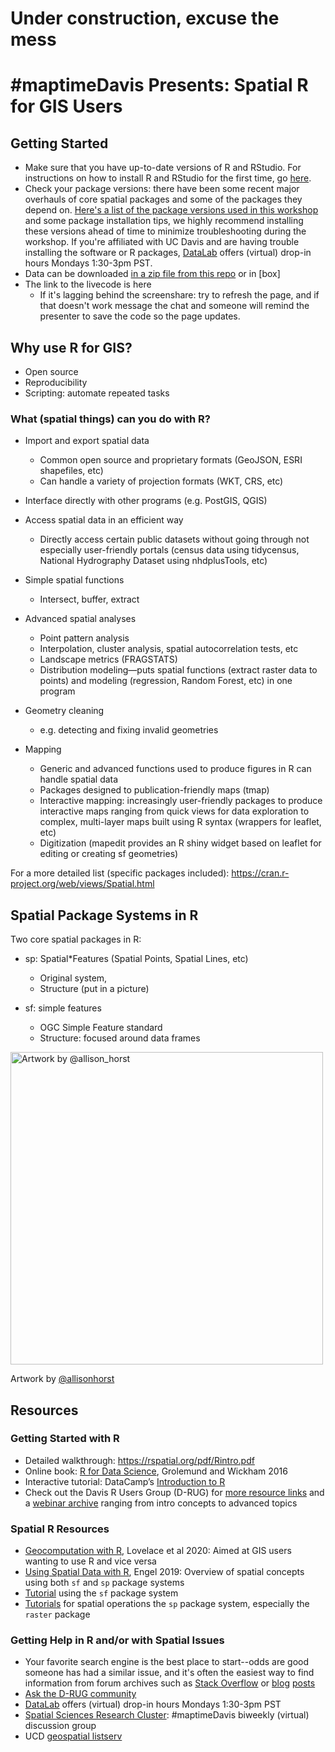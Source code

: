 # Under construction, excuse the mess

# #maptimeDavis Presents: Spatial R for GIS Users

## Getting Started

* Make sure that you have up-to-date versions of R and RStudio. For instructions on how to install R and RStudio for the first time, go [here](https://github.com/ldnagel/spatial-r-for-gis-users/blob/master/Install-R-RStudio.md).
* Check your package versions: there have been some recent major overhauls of core spatial packages and some of the packages they depend on. [Here's a list of the package versions used in this workshop](https://github.com/ldnagel/spatial-r-for-gis-users/blob/master/r-packages.md) and some package installation tips, we highly recommend installing these versions ahead of time to minimize troubleshooting during the workshop. If you're affiliated with UC Davis and are having trouble installing the software or R packages, [DataLab](https://datalab.ucdavis.edu/office-hours/) offers (virtual) drop-in hours Mondays 1:30-3pm PST.
* Data can be downloaded [in a zip file from this repo](https://github.com/ldnagel/spatial-r-for-gis-users/tree/master/data) or in [box]
* The link to the livecode is here
  * If it's lagging behind the screenshare: try to refresh the page, and if that doesn't work message the chat and someone will remind the presenter to save the code so the page updates.




## Why use R for GIS?

* Open source
* Reproducibility
* Scripting: automate repeated tasks


### What (spatial things) can you do with R?

* Import and export spatial data
  * Common open source and proprietary formats (GeoJSON, ESRI shapefiles, etc)
  * Can handle a variety of projection formats (WKT, CRS, etc)

*  Interface directly with other programs (e.g. PostGIS, QGIS)

* Access spatial data in an efficient way
  * Directly access certain public datasets without going through not especially user-friendly portals (census data using tidycensus, National Hydrography Dataset using nhdplusTools, etc)

* Simple spatial functions
  * Intersect, buffer, extract 

* Advanced spatial analyses
  * Point pattern analysis 
  * Interpolation, cluster analysis, spatial autocorrelation tests, etc
  * Landscape metrics (FRAGSTATS)
  * Distribution modeling—puts spatial functions (extract raster data to points) and modeling (regression, Random Forest, etc) in one program

* Geometry cleaning 
  * e.g. detecting and fixing invalid geometries

* Mapping 
  * Generic and advanced functions used to produce figures in R can handle spatial data 
  * Packages designed to publication-friendly maps (tmap)
  * Interactive mapping: increasingly user-friendly packages to produce interactive maps ranging from quick views for data exploration to  complex, multi-layer maps built using R syntax (wrappers for leaflet, etc)
  * Digitization (mapedit provides an R shiny widget based on leaflet for editing or creating sf geometries) 

For a more detailed list (specific packages included): https://cran.r-project.org/web/views/Spatial.html

## Spatial Package Systems in R

Two core spatial packages in R:

* sp: Spatial\*Features (Spatial Points, Spatial Lines, etc)
  * Original system, <expand>
  * Structure (put in a picture)

* sf: simple features 
  * OGC Simple Feature standard
  * Structure: focused around data frames


<img src="https://github.com/allisonhorst/stats-illustrations/blob/master/rstats-artwork/sf.png" 
	title="Artwork by @allison_horst" width="500" />

Artwork by [@allisonhorst](https://github.com/allisonhorst)


## Resources

### Getting Started with R

* Detailed walkthrough: https://rspatial.org/pdf/Rintro.pdf
* Online book: [R for Data Science](http://r4ds.had.co.nz/), Grolemund and Wickham 2016
* Interactive tutorial: DataCamp’s [Introduction to R](https://www.datacamp.com/courses/free-introduction-to-r)
* Check out the Davis R Users Group (D-RUG) for [more resource links](http://d-rug.github.io/getting-started.html) and a [webinar archive](http://d-rug.github.io/pastpresentations/) ranging from intro concepts to advanced topics

### Spatial R Resources

* [Geocomputation with R](geocompr.robinlovelace.net), Lovelace et al 2020: Aimed at GIS users wanting to use R and vice versa
* [Using Spatial Data with R](https://cengel.github.io/R-spatial/intro.html), Engel 2019: Overview of spatial concepts using both `sf` and `sp` package systems
* [Tutorial](https://ryanpeek.org/mapping-in-R-workshop/vig_workflow_in_R_snowdata.html#spatial_data_and_r) using the `sf` package system
* [Tutorials](Rspatial.org) for spatial operations the `sp` package system, especially the `raster` package 


### Getting Help in R and/or with Spatial Issues

* Your favorite search engine is the best place to start--odds are good someone has had a similar issue, and it's often the easiest way to find information from forum archives such as [Stack Overflow](https://stackoverflow.com/search?q=%23R+%23spatial) or [blog](https://www.r-bloggers.com/) [posts](https://community.rstudio.com/categories)
* [Ask the D-RUG community](https://d-rug.discourse.group/)
* [DataLab](https://datalab.ucdavis.edu/office-hours/) offers (virtual) drop-in hours Mondays 1:30-3pm PST
* [Spatial Sciences Research Cluster](https://datalab.ucdavis.edu/spatial-sciences/): #maptimeDavis biweekly (virtual) discussion group
* UCD [geospatial listserv](https://lists.ucdavis.edu/sympa/info/geospatial)

